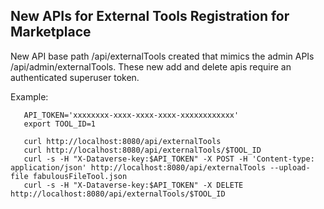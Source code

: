 ## New APIs for External Tools Registration for Marketplace

New API base path /api/externalTools created that mimics the admin APIs /api/admin/externalTools. These new add and delete apis require an authenticated superuser token.

Example:
```
   API_TOKEN='xxxxxxxx-xxxx-xxxx-xxxx-xxxxxxxxxxxx'
   export TOOL_ID=1

   curl http://localhost:8080/api/externalTools
   curl http://localhost:8080/api/externalTools/$TOOL_ID
   curl -s -H "X-Dataverse-key:$API_TOKEN" -X POST -H 'Content-type: application/json' http://localhost:8080/api/externalTools --upload-file fabulousFileTool.json
   curl -s -H "X-Dataverse-key:$API_TOKEN" -X DELETE http://localhost:8080/api/externalTools/$TOOL_ID
```
